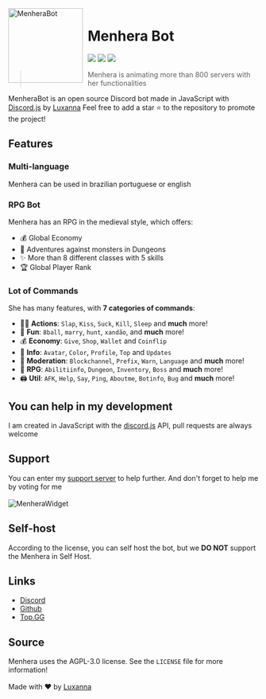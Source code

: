 <img width="150" height="150" align="left" style="float: left; margin: 0 10px 0 0;" alt="MenheraBot" src="https://i.imgur.com/jjgBki0.png">

# Menhera Bot

[![](https://top.gg/api/widget/owner/708014856711962654.svg)](https://top.gg/bot/708014856711962654)
[![](https://top.gg/api/widget/servers/708014856711962654.svg)](https://discord.gg/fZMdQbA)
[![](https://top.gg/api/widget/upvotes/708014856711962654.svg)](https://top.gg/bot/708014856711962654/vote)

> Menhera is animating more than 800 servers with her functionalities

MenheraBot is an open source Discord bot made in JavaScript with [Discord.js](https://discord.js.org) by [Luxanna](https://github.com/ySnoopyDogy)
Feel free to add a star ⭐ to the repository to promote the project!

## Features

### Multi-language

Menhera can be used in brazilian portuguese or english

### RPG Bot

Menhera has an RPG in the medieval style, which offers:

- 💰 Global Economy
- 🧟 Adventures against monsters in Dungeons
- ✨ More than 8 different classes with 5 skills
- 🏆 Global Player Rank

### Lot of Commands

She has many features, with **7 categories of commands**:

- 👩‍💼 **Actions**: `Slap`, `Kiss`, `Suck`, `Kill`, `Sleep` and **much** more!
- 👻 **Fun**: `8ball`, `marry`, `hunt`, `xandão`, and **much** more!
- 💰 **Economy**: `Give`, `Shop`, `Wallet` and `Coinflip`
- 🎉 **Info**: `Avatar`, `Color`, `Profile`, `Top` and `Updates`
- 🚓 **Moderation**: `Blockchannel`, `Prefix`, `Warn`, `Language` and **much** more!
- 👑 **RPG**: `Abilitiinfo`, `Dungeon`, `Inventory`, `Boss` and **much** more!
- 🖨️ **Util**: `AFK`, `Help`, `Say`, `Ping`, `Aboutme`, `Botinfo`, `Bug` and **much** more!

## You can help in my development

I am created in JavaScript with the [discord.js](https://discord.js.org) API, pull requests are always welcome

## Support

You can enter my [support server](https://discord.gg/fZMdQbA) to help further. And don't forget to help me by voting for me
<br></br>
![MenheraWidget](https://top.gg/api/widget/708014856711962654.svg?usernamecolor=FFFFFF&topcolor=000000)

## Self-host

According to the license, you can self host the bot, but we **DO NOT** support the Menhera in Self Host.

## Links

- [Discord](https://discord.gg/fZMdQbA)
- [Github](https://github.com/ySnoopyDogy/MenheraBot)
- [Top.GG](https://top.gg/bot/708014856711962654)

## Source

Menhera uses the AGPL-3.0 license. See the `LICENSE` file for more information!
<br></br>
Made with ❤️ by [Luxanna](https://github.com/ySnoopyDogy)
